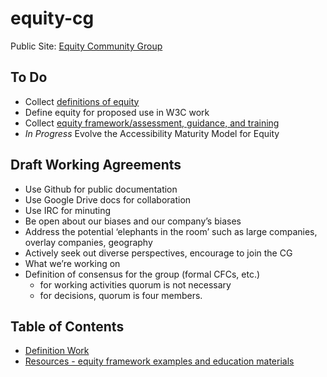 # equity-cg

Public Site: [Equity Community Group](https://www.w3.org/community/equity/)

## To Do

- Collect [definitions of equity](https://github.com/w3c/equity-cg/tree/main/definition-work)
- Define equity for proposed use in W3C work
- Collect [equity framework/assessment, guidance, and training](https://github.com/w3c/equity-cg/tree/main/resources)
- *In Progress* Evolve the Accessibility Maturity Model for Equity

## Draft Working Agreements

- Use Github for public documentation
- Use Google Drive docs for collaboration
- Use IRC for minuting
- Be open about our biases and our company’s biases
- Address the potential ‘elephants in the room’ such as large companies, overlay companies, geography
- Actively seek out diverse perspectives, encourage to join the CG
- What we’re working on
- Definition of consensus for the group (formal CFCs, etc.)
  - for working activities quorum is not necessary
  - for decisions, quorum is four members.

## Table of Contents
- [Definition Work](https://github.com/w3c/equity-cg/tree/main/definition-work)
- [Resources - equity framework examples and education materials](https://github.com/w3c/equity-cg/tree/main/resources)
